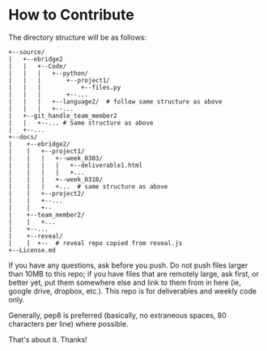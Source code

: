 # How to Contribute

The directory structure will be as follows:

```
+--source/
|   +--ebridge2
|   |   +--Code/
|   |   |   +--python/
|   |   |       +--project1/
|   |   |           +--files.py
|   |   |       +--...
|   |   |   +--language2/  # follow same structure as above
|   |   |   +--...
|   +--git_handle_team_member2
|   |   +--... # Same structure as above
|   +--...
+--docs/
|    +--ebridge2/
|    |   +--project1/
|    |   |   +--week_0303/
|    |   |   |   +--deliverable1.html
|    |   |   |   +...
|    |   |   +--week_0310/
|    |   |   +...  # same structure as above
|    |   +--project2/
|    |   +--...
|    |   +--
|    +--team_member2/
|    |   +...
|    +--...
|    +--reveal/
|    |  +--  # reveal repo copied from reveal.js
+--License.md
```

If you have any questions, ask before you push. Do not push files larger than 10MB to this repo; if you have files that are remotely large, ask first, or better yet, put them somewhere else and link to them from in here (ie, google drive, dropbox, etc.). This repo is for deliverables and weekly code only.

Generally, pep8 is preferred (basically, no extraneous spaces, 80 characters per line) where possible.

That's about it. Thanks!

